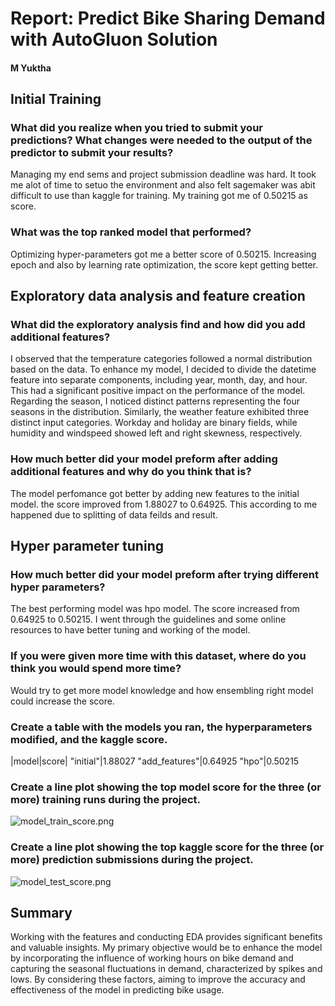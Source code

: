 # Report: Predict Bike Sharing Demand with AutoGluon Solution

#### M Yuktha

## Initial Training

### What did you realize when you tried to submit your predictions? What changes were needed to the output of the predictor to submit your results?

Managing my end sems and project submission deadline was hard. It took me alot of time to setuo the environment and also felt sagemaker was abit difficult to use than kaggle for training. My training got me of 0.50215 as score.

### What was the top ranked model that performed?

Optimizing hyper-parameters got me a better score of 0.50215. Increasing epoch and also by learning rate optimization, the score kept getting better.

## Exploratory data analysis and feature creation

### What did the exploratory analysis find and how did you add additional features?

I observed that the temperature categories followed a normal distribution based on the data. To enhance my model, I decided to divide the datetime feature into separate components, including year, month, day, and hour. This had a significant positive impact on the performance of the model. Regarding the season, I noticed distinct patterns representing the four seasons in the distribution. Similarly, the weather feature exhibited three distinct input categories. Workday and holiday are binary fields, while humidity and windspeed showed left and right skewness, respectively.

### How much better did your model preform after adding additional features and why do you think that is?

The model perfomance got better by adding new features to the initial model. the score improved from 1.88027 to 0.64925. This according to me happened due to splitting of data feilds and result.

## Hyper parameter tuning

### How much better did your model preform after trying different hyper parameters?

The best performing model was hpo model. The score increased from 0.64925 to 0.50215. I went through the guidelines and some online resources to have better tuning and working of the model.

### If you were given more time with this dataset, where do you think you would spend more time?

Would try to get more model knowledge and how ensembling right model could increase the score.

### Create a table with the models you ran, the hyperparameters modified, and the kaggle score.

|model|score|
"initial"|1.88027
"add_features"|0.64925
"hpo"|0.50215

### Create a line plot showing the top model score for the three (or more) training runs during the project.

![model_train_score.png](img/model_train.png)

### Create a line plot showing the top kaggle score for the three (or more) prediction submissions during the project.

![model_test_score.png](img/model_test.png)

## Summary

Working with the features and conducting EDA provides significant benefits and valuable insights. My primary objective would be to enhance the model by incorporating the influence of working hours on bike demand and capturing the seasonal fluctuations in demand, characterized by spikes and lows. By considering these factors, aiming to improve the accuracy and effectiveness of the model in predicting bike usage.
